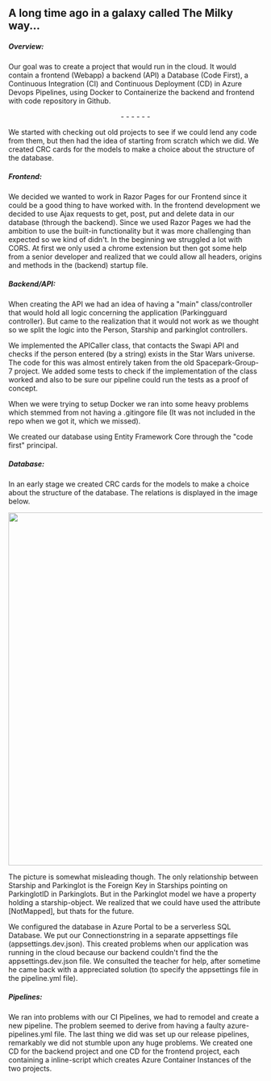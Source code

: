 A long time ago in a galaxy called The Milky way...
-----------------------------------------------------------------------------------------------------------------------------------------------------------------
##### Overview:
Our goal was to create a project that would run in the cloud. It would contain a frontend (Webapp) a backend (API) a Database (Code First), a Continuous Integration (CI) and Continuous Deployment (CD) in Azure Devops Pipelines, using Docker to Containerize the backend and frontend with code repository in Github.

<div align="center"> - - - - - - </div>

We started with checking out old projects to see if we could lend any code from them, but then had the idea of starting from scratch which we did. We created CRC cards for the models to make a choice about the structure of the database. 

##### Frontend:

We decided we wanted to work in Razor Pages for our Frontend since it could be a good thing to have worked with. In the frontend development we decided to use Ajax requests to get, post, put and delete data in our database (through the backend). Since we used Razor Pages we had the ambition to use the built-in functionality but it was more challenging than expected so we kind of didn't. In the beginning we struggled a lot with CORS. At first we only used a chrome extension but then got some help from a senior developer and realized that we could allow all headers, origins and methods in the (backend) startup file.

##### Backend/API:

When creating the API we had an idea of having a "main" class/controller that would hold all logic concerning the application (Parkingguard controller). But came to the realization that it would not work as we thought so we split the logic into the Person, Starship and parkinglot controllers.

We implemented the APICaller class, that contacts the Swapi API and checks if the person entered (by a string) exists in the Star Wars universe. The code for this was almost entirely taken from the old Spacepark-Group-7 project.
We added some tests to check if the implementation of the class worked and also to be sure our pipeline could run the tests as a proof of concept.

When we were trying to setup Docker we ran into some heavy problems which stemmed from not having a .gitingore file (It was not included in the repo when we got it, which we missed).

We created our database using Entity Framework Core through the "code first" principal. 

##### Database:

In an early stage we created CRC cards for the models to make a choice about the structure of the database. 
The relations is displayed in the image below.

<p align="center">
  <img width="700" src="https://media.discordapp.net/attachments/699253771074535456/762662537409331200/DATABAS-RELATION-SPACE.jpg?width=705&height=485">
</p>


The picture is somewhat misleading though. The only relationship between Starship and Parkinglot is the Foreign Key in Starships pointing on  ParkinglotID in Parkinglots. But in the Parkinglot model we have a property holding a starship-object. We realized that we could have used the attribute [NotMapped], but thats for the future. 

We configured the database in Azure Portal to be a serverless SQL Database. 
We put our Connectionstring in a separate appsettings file (appsettings.dev.json). 
This created problems when our application was running in the cloud because our backend couldn't find the the appsettings.dev.json file.
We consulted the teacher for help, after sometime he came back with a appreciated solution (to specify the appsettings file in the pipeline.yml file).

##### Pipelines:

We ran into problems with our CI Pipelines, we had to remodel and create a new pipeline. The problem seemed to derive from having a faulty azure-pipelines.yml file. The last thing we did was set up our release pipelines, remarkably we did not stumble upon any huge problems. We created one CD for the backend project and one CD for the frontend project, each containing a inline-script which creates  Azure Container Instances of the two projects. 
